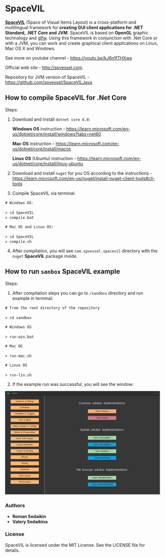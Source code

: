 # SpaceVIL
**[SpaceVIL](http://spvessel.com/index.html)** (Space of Visual Items Layout) is a cross-platform and multilingual framework for **creating GUI client applications for .NET Standard, .NET Core and JVM**. SpaceVIL is based on **OpenGL** graphic technology and [glfw](https://www.glfw.org). Using this framework in conjunction with .Net Core or with a JVM, you can work and create graphical client applications on Linux, Mac OS X and Windows.

See more on youtube channel - https://youtu.be/kJ6n1fTHXws

Official web site - http://spvessel.com.

Repository for JVM version of SpaceVIL - https://github.com/spvessel/SpaceVILJava

## How to compile SpaceVIL for .Net Core

Steps:

1. Download and install `dotnet core 6.0`:

    **Windows OS** instruction - https://learn.microsoft.com/en-us/dotnet/core/install/windows?tabs=net60

    **Mac OS** instruction - https://learn.microsoft.com/en-us/dotnet/core/install/macos

    **Linux OS** (Ubuntu) instruction - https://learn.microsoft.com/en-us/dotnet/core/install/linux-ubuntu

2. Download and install `nuget` for you OS according to the instructions - https://learn.microsoft.com/en-us/nuget/install-nuget-client-tools#cli-tools

3. Compile SpaceVIL via terminal:

```
# Windows OS:

> cd SpaceVIL
> compile.bat
```

```
# Mac OS and Linux OS:

> cd SpaceVIL
> compile.sh
```

4. After compilation, you will see `com.spvessel.spacevil` directory with the `nuget` **SpaceVIL** package inside.


## How to run `sanbox` SpaceVIL example

Steps:

1. After compilation steps you can go to `/sandbox` directory and run example in terminal:

```
# from the root directory of the repository

> cd sandbox
```

```
# Windows OS

> run-win.bat
```

```
# Mac OS

> run-mac.sh
```

```
# Linux OS

> run-lin.sh
```

2. If the example run was successful, you will see the window:

<img src="images/sandbox.png" alt="sandbox" width="600"/>


### Authors
* **Roman Sedaikin**
* **Valery Sedaikina**


### License

SpaceVIL is licensed under the MIT License. See the LICENSE file for details.
